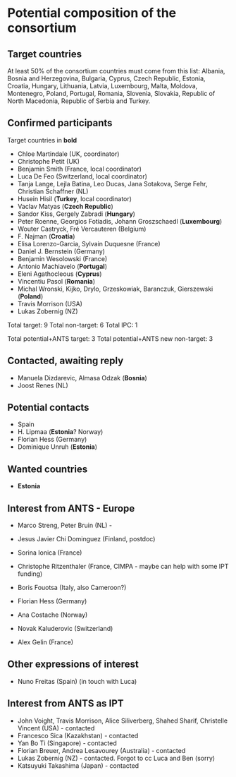 # Potential composition of the consortium

## Target countries

At least 50% of the consortium countries must come from this list:
Albania, Bosnia and Herzegovina, Bulgaria, Cyprus, Czech Republic,
Estonia, Croatia, Hungary, Lithuania, Latvia, Luxembourg, Malta,
Moldova, Montenegro, Poland, Portugal, Romania, Slovenia, Slovakia,
Republic of North Macedonia, Republic of Serbia and Turkey.

## Confirmed participants

Target countries in **bold**

- Chloe Martindale (UK, coordinator)
- Christophe Petit (UK)
- Benjamin Smith (France, local coordinator)
- Luca De Feo (Switzerland, local coordinator)
- Tanja Lange, Lejla Batina, Leo Ducas, Jana Sotakova, Serge Fehr, Christian Schaffner (NL)
- Husein Hisil (**Turkey**, local coordinator)
- Vaclav Matyas (**Czech Republic**)
- Sandor Kiss, Gergely Zabradi (**Hungary**)
- Peter Roenne, Georgios Fotiadis, Johann Groszschaedl (**Luxembourg**)
- Wouter Castryck, Fré Vercauteren (Belgium)
- F. Najman (**Croatia**)
- Elisa Lorenzo-Garcia, Sylvain Duquesne (France)
- Daniel J. Bernstein (Germany)
- Benjamin Wesolowski (France)
- Antonio Machiavelo (**Portugal**)
- Eleni Agathocleous (**Cyprus**)
- Vincentiu Pasol (**Romania**)
- Michal Wronski, Kijko, Drylo, Grzeskowiak, Baranczuk, Gierszewski (**Poland**)
- Travis Morrison (USA)
- Lukas Zobernig (NZ)

Total target: 9
Total non-target: 6
Total IPC: 1

Total potential+ANTS target: 3
Total potential+ANTS new non-target: 3
 
## Contacted, awaiting reply

- Manuela Dizdarevic, Almasa Odzak (**Bosnia**)
- Joost Renes (NL)

## Potential contacts

- Spain
- H. Lipmaa (**Estonia**? Norway)
- Florian Hess (Germany)
- Dominique Unruh (**Estonia**)


## Wanted countries

- **Estonia**

## Interest from ANTS - Europe

- Marco Streng, Peter Bruin (NL) - 
- Jesus Javier Chi Dominguez (Finland, postdoc)
- Sorina Ionica (France)
- Christophe Ritzenthaler (France, CIMPA - maybe can help with some IPT funding)
- Boris Fouotsa (Italy, also Cameroon?)
- Florian Hess (Germany)

- Ana Costache (Norway)
- Novak Kaluderovic (Switzerland)
- Alex Gelin (France)

## Other expressions of interest

- Nuno Freitas (Spain) (in touch with Luca)

## Interest from ANTS as IPT

- John Voight, Travis Morrison, Alice Siliverberg, Shahed Sharif, Christelle Vincent (USA) - contacted
- Francesco Sica (Kazakhstan) - contacted
- Yan Bo Ti (Singapore) - contacted
- Florian Breuer, Andrea Lesavourey (Australia) - contacted
- Lukas Zobernig (NZ) - contacted. Forgot to cc Luca and Ben (sorry)
- Katsuyuki Takashima (Japan) - contacted
